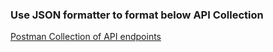 ### Use JSON formatter to format below API Collection
<a href="https://www.getpostman.com/collections/9483e231e75cbde52a04">Postman Collection of API endpoints</a>